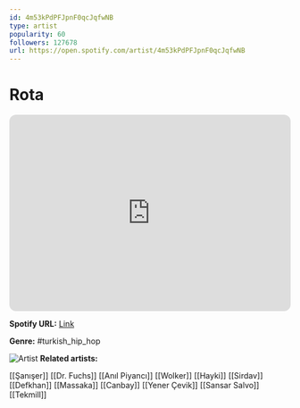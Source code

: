 ```yaml
---
id: 4m53kPdPFJpnF0qcJqfwNB
type: artist
popularity: 60
followers: 127678
url: https://open.spotify.com/artist/4m53kPdPFJpnF0qcJqfwNB
---
```

# Rota

<iframe style="border-radius:12px" src="https://open.spotify.com/embed/artist/4m53kPdPFJpnF0qcJqfwNB" width="100%" height="352" frameBorder="0" allowfullscreen="" allow="autoplay; clipboard-write; encrypted-media; fullscreen; picture-in-picture" loading="lazy"></iframe>

**Spotify URL:** [Link](https://open.spotify.com/artist/4m53kPdPFJpnF0qcJqfwNB)

**Genre:**  #turkish_hip_hop

![Artist](https://i.scdn.co/image/ab6761610000e5ebd7415c7edf171e688c6375f0)
**Related artists:**

[[Şanışer]]
[[Dr. Fuchs]]
[[Anıl Piyancı]]
[[Wolker]]
[[Hayki]]
[[Sirdav]]
[[Defkhan]]
[[Massaka]]
[[Canbay]]
[[Yener Çevik]]
[[Sansar Salvo]]
[[Tekmill]]
